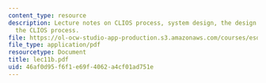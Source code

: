 ```yaml
---
content_type: resource
description: Lecture notes on CLIOS process, system design, the design aspects of
  the CLIOS process.
file: https://ol-ocw-studio-app-production.s3.amazonaws.com/courses/esd-04j-frameworks-and-models-in-engineering-systems-engineering-system-design-spring-2007/46af0d95f6f1e69f4062a4cf01ad751e_lec11b.pdf
file_type: application/pdf
resourcetype: Document
title: lec11b.pdf
uid: 46af0d95-f6f1-e69f-4062-a4cf01ad751e
---
```

